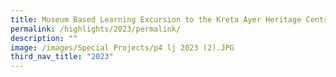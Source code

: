 ```yaml
---
title: Museum Based Learning Excursion to the Kreta Ayer Heritage Centre
permalink: /highlights/2023/permalink/
description: ""
image: /images/Special Projects/p4 lj 2023 (2).JPG
third_nav_title: "2023"
---
```

